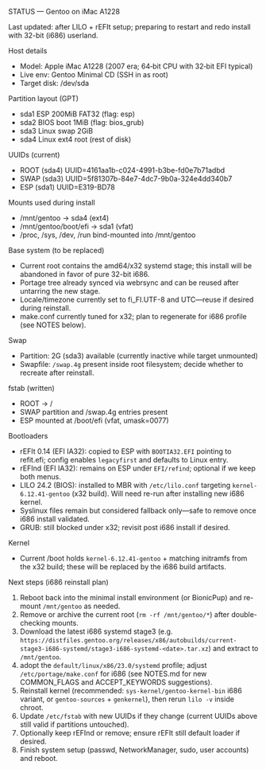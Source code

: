 STATUS — Gentoo on iMac A1228

Last updated: after LILO + rEFIt setup; preparing to restart and redo install with 32-bit (i686) userland.

Host details
- Model: Apple iMac A1228 (2007 era; 64‑bit CPU with 32‑bit EFI typical)
- Live env: Gentoo Minimal CD (SSH in as root)
- Target disk: /dev/sda

Partition layout (GPT)
- sda1 ESP 200MiB FAT32 (flag: esp)
- sda2 BIOS boot 1MiB (flag: bios_grub)
- sda3 Linux swap 2GiB
- sda4 Linux ext4 root (rest of disk)

UUIDs (current)
- ROOT (sda4) UUID=4161aa1b-c024-4991-b3be-fd0e7b71adbd
- SWAP (sda3) UUID=5f81307b-84e7-4dc7-9b0a-324e4dd340b7
- ESP  (sda1) UUID=E319-BD78

Mounts used during install
- /mnt/gentoo → sda4 (ext4)
- /mnt/gentoo/boot/efi → sda1 (vfat)
- /proc, /sys, /dev, /run bind-mounted into /mnt/gentoo

Base system (to be replaced)
- Current root contains the amd64/x32 systemd stage; this install will be abandoned in favor of pure 32-bit i686.
- Portage tree already synced via webrsync and can be reused after untarring the new stage.
- Locale/timezone currently set to fi_FI.UTF-8 and UTC—reuse if desired during reinstall.
- make.conf currently tuned for x32; plan to regenerate for i686 profile (see NOTES below).

Swap
- Partition: 2G (sda3) available (currently inactive while target unmounted)
- Swapfile: `/swap.4g` present inside root filesystem; decide whether to recreate after reinstall.

fstab (written)
- ROOT → /
- SWAP partition and /swap.4g entries present
- ESP mounted at /boot/efi (vfat, umask=0077)

Bootloaders
- rEFIt 0.14 (EFI IA32): copied to ESP with `BOOTIA32.EFI` pointing to refit.efi; config enables `legacyfirst` and defaults to Linux entry.
- rEFInd (EFI IA32): remains on ESP under `EFI/refind`; optional if we keep both menus.
- LILO 24.2 (BIOS): installed to MBR with `/etc/lilo.conf` targeting `kernel-6.12.41-gentoo` (x32 build). Will need re-run after installing new i686 kernel.
- Syslinux files remain but considered fallback only—safe to remove once i686 install validated.
- GRUB: still blocked under x32; revisit post i686 install if desired.

Kernel
- Current /boot holds `kernel-6.12.41-gentoo` + matching initramfs from the x32 build; these will be replaced by the i686 build artifacts.

Next steps (i686 reinstall plan)
1) Reboot back into the minimal install environment (or BionicPup) and re-mount `/mnt/gentoo` as needed.
2) Remove or archive the current root (`rm -rf /mnt/gentoo/*`) after double-checking mounts.
3) Download the latest i686 systemd stage3 (e.g. `https://distfiles.gentoo.org/releases/x86/autobuilds/current-stage3-i686-systemd/stage3-i686-systemd-<date>.tar.xz`) and extract to `/mnt/gentoo`.
4) adopt the `default/linux/x86/23.0/systemd` profile; adjust `/etc/portage/make.conf` for i686 (see NOTES.md for new COMMON_FLAGS and ACCEPT_KEYWORDS suggestions).
5) Reinstall kernel (recommended: `sys-kernel/gentoo-kernel-bin` i686 variant, or `gentoo-sources` + `genkernel`), then rerun `lilo -v` inside chroot.
6) Update `/etc/fstab` with new UUIDs if they change (current UUIDs above still valid if partitions untouched).
7) Optionally keep rEFInd or remove; ensure rEFIt still default loader if desired.
8) Finish system setup (passwd, NetworkManager, sudo, user accounts) and reboot.

